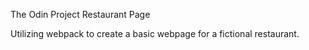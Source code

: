 The Odin Project Restaurant Page

Utilizing webpack to create a basic webpage for a fictional restaurant.